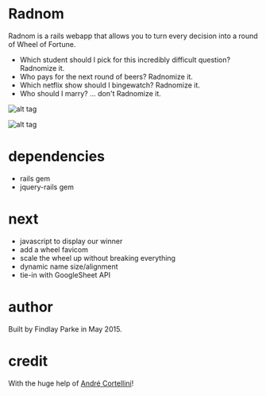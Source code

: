 Radnom
========

Radnom is a rails webapp that allows you to turn every decision into a round of Wheel of Fortune.

  * Which student should I pick for this incredibly difficult question? Radnomize it.
  * Who pays for the next round of beers? Radnomize it.
  * Which netflix show should I bingewatch? Radnomize it.
  * Who should I marry? ... don't Radnomize it.

![alt tag](https://raw.github.com/finvansant/Radnom_app/master/app/assets/images/radnom_logo.png)

![alt tag](https://raw.github.com/finvansant/Radnom.app/master/app/assets/images/wheel_of_death.png)

dependencies
========

* rails gem
* jquery-rails gem

next
========
* javascript to display our winner
* add a wheel favicom
* scale the wheel up without breaking everything
* dynamic name size/alignment
* tie-in with GoogleSheet API

author
========

Built by Findlay Parke in May 2015. 

credit
========

With the huge help of [André Cortellini](http://codepen.io/AndreCortellini/)! 

